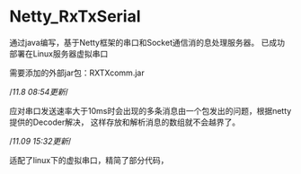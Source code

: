 # Netty_RxTxSerial
通过java编写，基于Netty框架的串口和Socket通信消的息处理服务器。
已成功部署在Linux服务器虚拟串口

需要添加的外部jar包：RXTXcomm.jar

/*11.8 08:54更新*/

应对串口发送速率大于10ms时会出现的多条消息由一个包发出的问题，根据netty提供的Decoder解决，
这样存放和解析消息的数组就不会越界了。


/*11.09 15:32更新*/

适配了linux下的虚拟串口，精简了部分代码，
